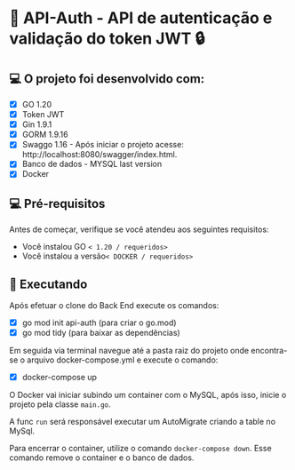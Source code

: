 # :key: API-Auth - API de autenticação e validação do token JWT :lock:

## 💻 O projeto foi desenvolvido com:

- [x] GO 1.20
- [x] Token JWT
- [x] Gin 1.9.1
- [x] GORM 1.9.16
- [x] Swaggo 1.16 - Após iniciar o projeto acesse: http://localhost:8080/swagger/index.html.
- [x] Banco de dados - MYSQL last version
- [x] Docker

## 💻 Pré-requisitos

Antes de começar, verifique se você atendeu aos seguintes requisitos:

* Você instalou GO `< 1.20 / requeridos>`
* Você instalou a versão`< DOCKER / requeridos>`

## 🚀 Executando

Após efetuar o clone do Back End execute os comandos:

- [x] go mod init api-auth  (para criar o go.mod)
- [x] go mod tidy  (para baixar as dependências)

Em seguida via terminal navegue até a pasta raiz do projeto onde encontra-se o arquivo docker-compose.yml e execute o comando:

- [x] docker-compose up

O Docker vai iniciar subindo um container com o MySQL, após isso, inicie o projeto pela classe `main.go`. 

A func `run` será responsável executar um AutoMigrate criando a table no MySql.

Para encerrar o container, utilize o comando `docker-compose down`. Esse comando remove o container e o banco de dados.

